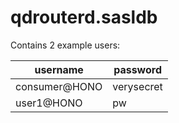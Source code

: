# qdrouterd.sasldb

Contains 2 example users:

| username      | password   |
|---------------|------------|
| consumer@HONO | verysecret |
| user1@HONO    | pw         |
